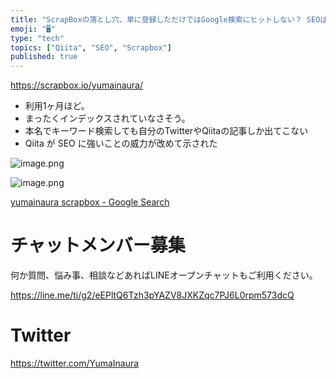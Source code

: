 ```yaml
---
title: "ScrapBoxの落とし穴、単に登録しただけではGoogle検索にヒットしない？ SEOは？"
emoji: "🖥"
type: "tech"
topics: ["Qiita", "SEO", "Scrapbox"]
published: true
---
```


https://scrapbox.io/yumainaura/


- 利用1ヶ月ほど。
- まったくインデックスされていなさそう。
- 本名でキーワード検索しても自分のTwitterやQiitaの記事しか出てこない
- Qiita が SEO に強いことの威力が改めて示された


![image.png](https://qiita-image-store.s3.amazonaws.com/0/89618/77803744-38f9-b356-00f0-6bc9352baf50.png)

![image.png](https://qiita-image-store.s3.amazonaws.com/0/89618/8de7c041-185f-a917-1665-1011f865b36e.png)

[yumainaura scrapbox - Google Search](https://www.google.co.jp/search?q=yumainaura+scrapbox&oq=yumainaura+scrapbox&aqs=chrome..69i57j69i60l3.5196j1j7&sourceid=chrome&ie=UTF-8)








<!-- Update From Qiita API -->

# チャットメンバー募集


何か質問、悩み事、相談などあればLINEオープンチャットもご利用ください。

https://line.me/ti/g2/eEPltQ6Tzh3pYAZV8JXKZqc7PJ6L0rpm573dcQ





# Twitter


https://twitter.com/YumaInaura


<!-- Update From Qiita API -->


